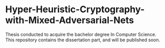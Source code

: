 # Hyper-Heuristic-Cryptography-with-Mixed-Adversarial-Nets
Thesis conducted to acquire the bachelor degree In Computer Science. This repository contains the dissertation part, and will be published soon.
